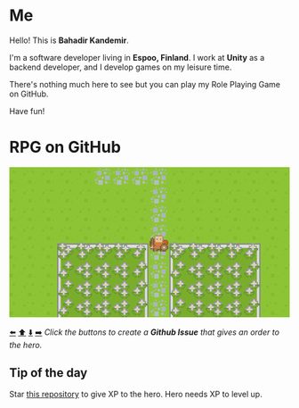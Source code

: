 # Me

Hello! This is **Bahadir Kandemir**.

I'm a software developer living in **Espoo, Finland**. I work at **Unity** as a backend developer, and I develop games on my leisure time.

There's nothing much here to see but you can play my Role Playing Game on GitHub.

Have fun!

# RPG on GitHub

<a href="#role-playing-github"><img src="data/map-1745522615061.png"/></a>

<a href="https://github.com/bahadir/bahadir/issues/new?assignees=&labels=game-input&template=go_left.md&title=Go+left">⬅️</a> <a href="https://github.com/bahadir/bahadir/issues/new?assignees=&labels=game-input&template=go_up.md&title=Go+up">⬆️</a> <a href="https://github.com/bahadir/bahadir/issues/new?assignees=&labels=game-input&template=go_down.md&title=Go+down">⬇️</a> <a href="https://github.com/bahadir/bahadir/issues/new?assignees=&labels=game-input&template=go_right.md&title=Go+right">➡️</a> *Click the buttons to create a **Github Issue** that gives an order to the hero.*

## Tip of the day
Star [this repository](https://github.com/bahadir/bahadir) to give XP to the hero. Hero needs XP to level up.
